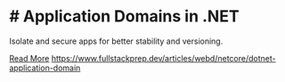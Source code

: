 # # Application Domains in .NET

Isolate and secure apps for better stability and versioning.

[Read More](https://www.fullstackprep.dev/articles/webd/netcore/dotnet-application-domain) https://www.fullstackprep.dev/articles/webd/netcore/dotnet-application-domain